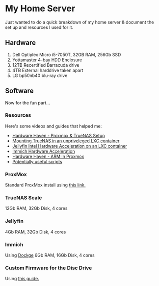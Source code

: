 # My Home Server
Just wanted to do a quick breakdown of my home server & document the set up and resources I used for it.

## Hardware

1. Dell Optiplex Micro i5-7050T, 32GB RAM, 256Gb SSD
2. Yottamaster 4-bay HDD Enclosure
3. 12TB Recertified Barracuda drive
4. 4TB External harddrive taken apart
5. LG bp50nb40 blu-ray drive

## Software
Now for the fun part...

### Resources
Here's some videos and guides that helped me:
- [Hardware Haven - Proxmox & TrueNAS Setup](https://www.youtube.com/watch?v=_sfddZHhOj4)
- [Mounting TrueNAS in an unpriveleged LXC container](https://forum.proxmox.com/threads/tutorial-unprivileged-lxcs-mount-cifs-shares.101795/)
- [Jellyfin Intel Hardware Acceleration on an LXC container](https://jellyfin.org/docs/general/administration/hardware-acceleration/intel)
- [Immich Hardware Acceleration](https://immich.app/docs/features/hardware-transcoding)
- [Hardware Haven - ARM in Proxmox](https://www.youtube.com/watch?v=wPWx6GISIhY)
- [Potentially useful scripts](https://community-scripts.github.io/ProxmoxVE/)

### ProxMox
Standard ProxMox install using [this link.](https://pve.proxmox.com/wiki/Installation)

### TrueNAS Scale
12Gb RAM, 32Gb Disk, 4 cores

### Jellyfin
4Gb RAM, 32Gb Disk, 4 cores

### Immich
Using [Dockge](https://tteck.github.io/Proxmox/#dockge-lxc) 6Gb RAM, 16Gb Disk, 4 cores

### Custom Firmware for the Disc Drive
Using [this guide.](https://forum.makemkv.com/forum/viewtopic.php?f=16&t=19634#:~:text=BP50NB40%20to%20%3E%20BP50NB40,%22%20after%20rawflash)



